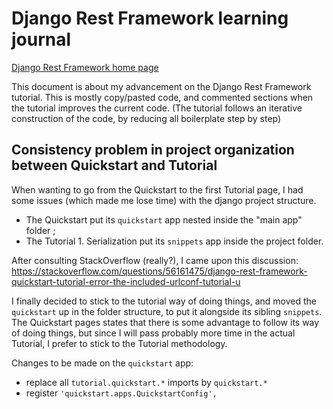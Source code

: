 # Django Rest Framework learning journal

[Django Rest Framework home page](https://www.django-rest-framework.org/)

This document is about my advancement on the Django Rest Framework tutorial.
This is mostly copy/pasted code, and commented sections when the tutorial improves the current code.
(The tutorial follows an iterative construction of the code, by reducing all boilerplate step by step)

## Consistency problem in project organization between Quickstart and Tutorial

When wanting to go from the Quickstart to the first Tutorial page, I had some issues (which made me lose time) with the django project structure.
- The Quickstart put its `quickstart` app nested inside the "main app" folder ;
- The Tutorial 1. Serialization put its `snippets` app inside the project folder.

After consulting StackOverflow (really?), I came upon this discussion:
https://stackoverflow.com/questions/56161475/django-rest-framework-quickstart-tutorial-error-the-included-urlconf-tutorial-u

I finally decided to stick to the tutorial way of doing things, and moved the `quickstart` up in the folder structure, to put it alongside its sibling `snippets`. The Quickstart pages states that there is some advantage to follow its way of doing things, but since I will pass probably more time in the actual Tutorial, I prefer to stick to the Tutorial methodology.

Changes to be made on the `quickstart` app:
- replace all `tutorial.quickstart.*` imports by `quickstart.*`
- register `'quickstart.apps.QuickstartConfig',`